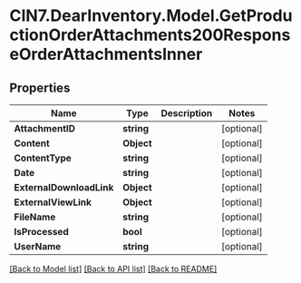 # CIN7.DearInventory.Model.GetProductionOrderAttachments200ResponseOrderAttachmentsInner

## Properties

| Name                     | Type       | Description | Notes      |
| ------------------------ | ---------- | ----------- | ---------- |
| **AttachmentID**         | **string** |             | [optional] |
| **Content**              | **Object** |             | [optional] |
| **ContentType**          | **string** |             | [optional] |
| **Date**                 | **string** |             | [optional] |
| **ExternalDownloadLink** | **Object** |             | [optional] |
| **ExternalViewLink**     | **Object** |             | [optional] |
| **FileName**             | **string** |             | [optional] |
| **IsProcessed**          | **bool**   |             | [optional] |
| **UserName**             | **string** |             | [optional] |

[[Back to Model list]](../README.md#documentation-for-models) [[Back to API list]](../README.md#documentation-for-api-endpoints) [[Back to README]](../README.md)

